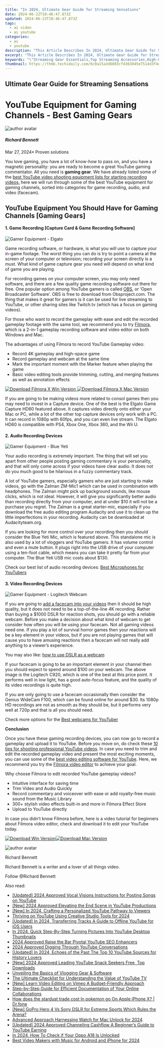```yaml
---
title: "In 2024, Ultimate Gear Guide for Streaming Sensations"
date: 2024-06-22T10:46:47.873Z
updated: 2024-06-23T10:46:47.873Z
tags:
  - ai video
  - ai youtube
categories:
  - ai
  - youtube
description: "This Article Describes In 2024, Ultimate Gear Guide for Streaming Sensations"
excerpt: "This Article Describes In 2024, Ultimate Gear Guide for Streaming Sensations"
keywords: "\"Streaming Gear Essentials,Top Streaming Accessories,High-Quality Audio Equipment,Portable Media Devices,Optimal Sound Solutions,Professional Streaming Tools,Premium Broadcasting Tech\""
thumbnail: https://thmb.techidaily.com/6c0a15a3d6083cf4363045e7514d3f4e9e6ab2b47b75aab4b7af36cf0fe09749.jpg
---
```


## Ultimate Gear Guide for Streaming Sensations

# YouTube Equipment for Gaming Channels - Best Gaming Gears

![author avatar](https://images.wondershare.com/filmora/article-images/richard-bennett.jpg)

##### Richard Bennett

 Mar 27, 2024• Proven solutions

You love gaming, you have a lot of know-how to pass on, and you have a magnetic personality: you are ready to become a great YouTube gaming commentator. All you need is **gaming gear**. We have already listed some of the [best YouTube video shooting equipment lists for starting recording videos,](https://tools.techidaily.com/wondershare/filmora/download/) here we will run through some of the best YouTube equipment for gaming channels, sorted into categories for game recording, audio, and video (facecam).

## YouTube Equipment You Should Have for Gaming Channels \[Gaming Gears\]

#### 1. Game Recording \[Capture Card & Game Recording Software\]

![Gamer Equipment - Elgato](https://images.wondershare.com/filmora/article-images/gamer-equipment-elgato.JPG)

Game recording software, or hardware, is what you will use to capture your in-game footage. The worst thing you can do is try to point a camera at the screen of your computer or television; recording your screen directly is a must. What kind of game capture gear you need will depend on what kind of game you are playing.

For recording games on your computer screen, you may only need software, and there are a few quality game recording software out there for free. One popular option among YouTube gamers is called [OBS](https://tools.techidaily.com/wondershare/filmora/download/), or ‘Open Broadcaster Software’. OBS is free to download from Obsproject.com. The thing that makes it great for gamers is it can be used for live streaming to YouTube, or other sharing sites like Twitch.tv (which has a focus on gaming videos).

For those who want to record the gameplay with ease and edit the recorded gameplay footage with the same tool, we recommend you to try [Filmora](https://tools.techidaily.com/wondershare/filmora/download/), which is a 2-in-1 gameplay recording software and video editor on both Windows and Mac.

The advantages of using Filmora to record YouTube Gameplay video:

* Record 4K gameplay and high-space game
* Record gameplay and webcam at the same time
* Mark the important moment with the Marker feature when playing the game
* Basic video editing tools provide trimming, cutting, and merging features as well as annotation effects

[![Download Filmora X Win Version](https://images.wondershare.com/filmora/guide/download-btn-win.jpg) ](https://tools.techidaily.com/wondershare/filmora/download/) [![Download Filmora X Mac Version](https://images.wondershare.com/filmora/guide/download-btn-mac.jpg) ](https://tools.techidaily.com/wondershare/filmora/download/)

If you are going to be making videos more related to consol games then you may need to invest in a Capture device. One of the best is the Elgato Game Capture HD60 featured above. It captures video directly onto either your Mac or PC, while a lot of the other top capture devices only work with a PC. It can record in 1080p with 60fps, and you can even live stream. The Elgato HD60 is compatible with PS4, Xbox One, Xbox 360, and the Wii U.

#### 2\.  Audio Recording Devices

![Gamer Equipment - Blue Yeti](https://images.wondershare.com/filmora/article-images/gamer-equipment-blue-yeti.JPG)

Your audio recording is extremely important. The thing that will set you apart from other people posting gaming commentary is your personality, and that will only come across if your videos have clear audio. It does not do you much good to be hilarious in a fuzzy commentary track.

A lot of YouTube gamers, especially gamers who are just starting to make videos, go with the Zalman ZM-Mic1 which can be used in combination with headphones. The Zalman might pick up background sounds, like mouse clicks, which is not ideal. However, it will give you significantly better audio than recording directly from your computer, and at under $10 it will not be a purchase you regret. The Zalman is a great starter-mic, especially if you download the free audio editing program Audacity and use it to clean up the little imperfections in your recording. Audacity can be downloaded at Audacityteam.org.

If you are looking for more control over your recording then you should consider the Blue Yeti Mic, which is featured above. This standalone mic is also used by a lot of vloggers and YouTube gamers. It has volume control and even a mute button. It plugs right into the USB drive of your computer using a ten-foot cable, which means you can take it pretty far from your computer. The Blue Yeti USB mic costs about $130.

Check our best list of audio recording devices: [Best Microphones for YouTubers](https://tools.techidaily.com/wondershare/filmora/download/)

#### 3\.  Video Recording Devices

![Gamer Equipment - Logitech Webcam](https://images.wondershare.com/filmora/article-images/gamer-equipment-logitech-webcam.JPG)

If you are going to [add a facecam into your videos](https://tools.techidaily.com/wondershare/filmora/download/) then it should be high quality, but it does not need to be a top-of-the-line 4K recording. Rather than buying a $1000 DSLR for reaction shots, you should go with a reliable webcam. Before you make a decision about what kind of webcam to get consider how often you will be using your facecam. Not all gaming videos need one. If you play a lot of survival horror games then your reactions will be a key element in your videos, but if you are not playing games that will cause you to have amusing reactions then a facecam will not really add anything to a viewer’s experience.

You may also like: [how to use DSLR as a webcam](https://tools.techidaily.com/wondershare/filmora/download/)

If your facecam is going to be an important element in your channel then you should expect to spend around $100 on your webcam. The above image is the Logitech C920, which is one of the best at this price point. It performs well in low light, has a good auto-focus feature, and the quality of its video recordings is quite high.

If you are only going to use a facecam occasionally then consider the Genius WideCam F100, which can be found online for around $30\. Its 1080p HD recordings are not as smooth as they should be, but it performs very well at 720p and that is all you should need.

Check more options for the [Best webcams for YouTuber](https://tools.techidaily.com/wondershare/filmora/download/)

**Conclusion**

Once you have these gaming recording devices, you can now go to record a gameplay and upload it to YouTube. Before you move on, do check these [10 tips for shooting professional YouTube videos](https://tools.techidaily.com/wondershare/filmora/download/). In case you need to trim and edit the recorded gameplay video and present the most exciting moments, you can use some of the [best video editing software for YouTube](https://tools.techidaily.com/wondershare/filmora/download/). Here, we recommend you try the [Filmora video editor](https://tools.techidaily.com/wondershare/filmora/download/) to achieve your goal.

Why choose Filmora to edit recorded YouTube gameplay videos?

* Intuitive interface for saving time
* Trim Video and Audio Quickly
* Record commentary and voiceover with ease or add royalty-free music sound from the Music Library
* 300+ stylish video effects built-in and more in Filmora Effect Store
* Upload to YouTube directly

In case you didn’t know Filmora before, here is a video tutorial for beginners about Filmora video editor, check and download it to edit your YouTube today.

[![Download Win Version](https://images.wondershare.com/filmora/guide/download-btn-win.jpg)](https://tools.techidaily.com/wondershare/filmora/download/)[![Download Mac Version](https://images.wondershare.com/filmora/guide/download-btn-mac.jpg)](https://tools.techidaily.com/wondershare/filmora/download/)

![author avatar](https://images.wondershare.com/filmora/article-images/richard-bennett.jpg)

Richard Bennett

Richard Bennett is a writer and a lover of all things video.

Follow @Richard Bennett


<ins class="adsbygoogle"
     style="display:block"
     data-ad-format="autorelaxed"
     data-ad-client="ca-pub-7571918770474297"
     data-ad-slot="1223367746"></ins>



<ins class="adsbygoogle"
     style="display:block"
     data-ad-client="ca-pub-7571918770474297"
     data-ad-slot="8358498916"
     data-ad-format="auto"
     data-full-width-responsive="true"></ins>

<span class="atpl-alsoreadstyle">Also read:</span>
<div><ul>
<li><a href="https://youtube-zero.techidaily.com/ed-2024-approved-vocal-visions-instructions-for-posting-songs-on-youtube/"><u>[Updated] 2024 Approved  Vocal Visions  Instructions for Posting Songs on YouTube</u></a></li>
<li><a href="https://youtube-zero.techidaily.com/024-approved-elevating-the-end-scene-in-youtube-productions/"><u>[New] 2024 Approved  Elevating the End Scene in YouTube Productions</u></a></li>
<li><a href="https://youtube-zero.techidaily.com/n-2024-crafting-a-personalized-youtube-pathway-to-viewers/"><u>[New] In 2024, Crafting a Personalized YouTube Pathway to Viewers</u></a></li>
<li><a href="https://youtube-zero.techidaily.com/ing-on-youtube-using-creative-studio-tools-for-2024/"><u>Thriving on YouTube Using Creative Studio Tools for 2024</u></a></li>
<li><a href="https://youtube-zero.techidaily.com/ed-in-2024-transferring-tracks-a-guide-to-offline-youtube-for-ios-users/"><u>[Updated] In 2024, Transferring Tracks  A Guide to Offline YouTube for iOS Users</u></a></li>
<li><a href="https://youtube-zero.techidaily.com/24-quick-step-by-step-turning-pictures-into-youtube-desktop-thumbnails/"><u>In 2024, Quick Step-By-Step  Turning Pictures Into YouTube Desktop Thumbnails</u></a></li>
<li><a href="https://youtube-zero.techidaily.com/approved-raise-the-bar-pivotal-youtube-seo-enhancers/"><u>2024 Approved  Raise the Bar  Pivotal YouTube SEO Enhancers</u></a></li>
<li><a href="https://youtube-zero.techidaily.com/approved-digging-through-youtube-conversations/"><u>2024 Approved  Digging Through YouTube Conversations</u></a></li>
<li><a href="https://youtube-zero.techidaily.com/ed-in-2024-echoes-of-the-past-the-top-10-youtube-sources-for-history-lovers/"><u>[Updated] In 2024, Echoes of the Past  The Top 10 YouTube Sources for History Lovers</u></a></li>
<li><a href="https://youtube-zero.techidaily.com/024-approved-leading-youtube-snack-seekers-free-top-downloads/"><u>[New] 2024 Approved  Leading YouTube Snack Seekers  Free, Top Downloads</u></a></li>
<li><a href="https://extra-resources.techidaily.com/unveiling-the-basics-of-vlogging-gear-and-software/"><u>Unveiling the Basics of Vlogging Gear & Software</u></a></li>
<li><a href="https://youtube-video-recordings.techidaily.com/the-ultimate-checklist-for-understanding-the-value-of-youtube-tv/"><u>The Ultimate Checklist for Understanding the Value of YouTube TV</u></a></li>
<li><a href="https://vimeo-videos.techidaily.com/new-learn-video-editing-on-vimeo-a-budget-friendly-approach/"><u>[New] Learn Video Editing on Vimeo  A Budget-Friendly Approach</u></a></li>
<li><a href="https://remote-screen-capture.techidaily.com/step-by-step-guide-for-efficient-documentation-of-your-online-collaborations/"><u>Step-by-Step Guide for Efficient Documentation of Your Online Collaborations</u></a></li>
<li><a href="https://ios-pokemon-go.techidaily.com/how-does-the-stardust-trade-cost-in-pokemon-go-on-apple-iphone-x-drfone-by-drfone-virtual-ios/"><u>How does the stardust trade cost In pokemon go On Apple iPhone X? | Dr.fone</u></a></li>
<li><a href="https://some-knowledge.techidaily.com/new-gopro-hero-4-vs-sony-dslr-for-extreme-sports-which-rules-the-arena/"><u>[New] GoPro Hero 4 Vs Sony DSLR for Extreme Sports  Which Rules the Arena?</u></a></li>
<li><a href="https://extra-resources.techidaily.com/advanced-approach-harnessing-watch-for-mac-unlock-for-2024/"><u>Advanced Approach  Harnessing Watch for Mac Unlock for 2024</u></a></li>
<li><a href="https://facebook-video-share.techidaily.com/updated-2024-approved-channeling-cashflow-a-beginners-guide-to-youtube-earning/"><u>[Updated] 2024 Approved  Channeling Cashflow  A Beginner’s Guide to YouTube Earning</u></a></li>
<li><a href="https://sim-unlock.techidaily.com/in-2024-how-to-check-if-your-oppo-a18-is-unlocked-by-drfone-android/"><u>In 2024, How To Check if Your Oppo A18 Is Unlocked</u></a></li>
<li><a href="https://ai-vdieo-software.techidaily.com/best-video-makers-with-music-for-android-and-iphone-for-2024/"><u>Best Video Makers with Music for Android and iPhone for 2024</u></a></li>
</ul></div>
